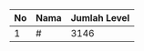 | No | Nama            | Jumlah Level |
|----|-----------------|--------------|
| 1  | #    |    3146        |

